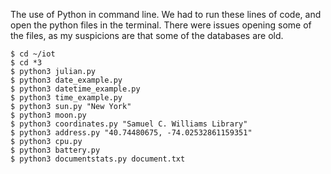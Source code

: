The use of Python in command line.
We had to run these lines of code, and open the python files in the terminal.
There were issues opening some of the files, as my suspicions are that some of the databases are old.
```
$ cd ~/iot
$ cd *3
$ python3 julian.py
$ python3 date_example.py
$ python3 datetime_example.py
$ python3 time_example.py
$ python3 sun.py "New York"
$ python3 moon.py
$ python3 coordinates.py "Samuel C. Williams Library"
$ python3 address.py "40.74480675, -74.02532861159351"
$ python3 cpu.py
$ python3 battery.py
$ python3 documentstats.py document.txt
